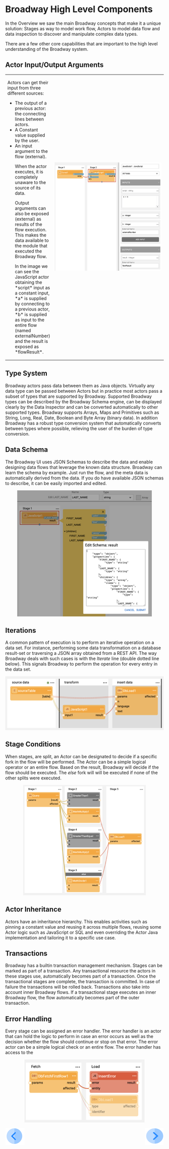 # Broadway High Level Components


In the Overview we saw the main Broadway concepts that make it a unique solution:
Stages as way to model work flow, Actors to model data flow and data inspection to
discover and manipulate complex data types.

There are a few other core capabilities that are important to the high level understanding of the Broadway system.


## Actor Input/Output Arguments

<table>
<tr>
<td valign="top">
  <div>
    <p>Actors can get their input from three different sources:</p>
    <ul>
      <li>The output of a previous actor: the connecting lines between actors.</li>
      <li>A Constant value supplied by the user.</li>
      <li>An input argument to the flow (external).</li>

<p>When the actor executes, it is completely unaware to the source of its data.</p>
<p>Output arguments can also be exposed (external) as results of the flow execution. This makes the data available to the module that executed the Broadway flow.</p>
<p>In the image we can see the JavaScript actor obtaining the *script* input as a constant input, *a* is supplied by connecting to a previous actor, *b* is supplied as input to the entire flow (named externalNumber) and the result is exposed as *flowResult*.</p>
</div>
</td>
<td width="400">
<img src="images/input-output-arguments.png" width="400" />
</td>
</tr>
</table>

## Type System

Broadway actors pass data between them as Java objects. Virtually any data type can be passed between Actors but in practice most actors pass a subset of types that are supported by Broadway.  Supported Broadway types can be described by the Broadway Schema engine, can be displayed clearly by the Data Inspector and can be converted automatically to other supported types.
Broadway supports Arrays, Maps and Primitives such as String, Long, Real, Date, Boolean and Byte Array (binary data).
In addition Broadway has a robust type conversion system that automatically converts between types where possible, relieving the user of the burden of type conversion.

## Data Schema

The Broadway UI uses JSON Schemas to describe the data and enable designing data flows that leverage the known data structure.
Broadway can learn the schema by example. Just run the flow, and the meta data is automatically derived from the data. If you do have available JSON schemas to describe, it can be easily imported and edited.

<div align="center"><img src="images/overview_schema.png" height=400px/></div>

## Iterations

A common pattern of execution is to perform an iterative operation on a data set. For instance, performing some data transformation on a database result-set or traversing a JSON array obtained from a REST API.
The way Broadway deals with such cases is with the *Iterate* line (double dotted line below). This signals Broadway to perform the operation for every entry in the data set.

<div align="center"><img src="images/overview_iterate.png"></div>

## Stage Conditions

When stages, are split, an Actor can be designated to decide if a specific fork in the flow will be performed. The Actor can be a simple logical operator or an entire flow. Based on the result, Broadway will decide if the flow should be executed.
The *else* fork will will be executed if none of the other splits were executed.
<div align="center"><img src="images/overview_condition.png" height="350"></div>


## Actor Inheritance

Actors have an inheritance hierarchy. This enables activities such as pinning a constant value and reusing it across multiple flows, reusing some Actor logic such as JavaScript or SQL and even overriding the Actor Java implementation and tailoring it to a specific use case.  

## Transactions

Broadway has a builtin transaction management mechanism. Stages can be marked as part of a transaction. Any transactional resource the actors in these stages use, automatically becomes part of a transaction. Once the transactional stages are complete, the transaction is committed. In case of failure the transactions will be rolled back.
Transactions also take into account inner Broadway flows. If a transactional stage executes an inner Broadway flow, the flow automatically becomes part of the outer transaction.

## Error Handling

Every stage can be assigned an error handler. The error handler is an actor that can hold the logic to perform in case an error occurs as well as the decision whether the flow should continue or stop on that error. The error actor can be a simple logical check or an entire flow. The error handler has access to the

<div align="center"><img src="images/overview_error.png" height="200"></div>




[![Previous](/articles/images/Previous.png)](/articles/99_Broadway/01_broadway_overview.md)[<img align="right" width="60" height="54" src="/articles/images/Next.png">](/articles/99_Broadway/03_broadway_actor.md)
